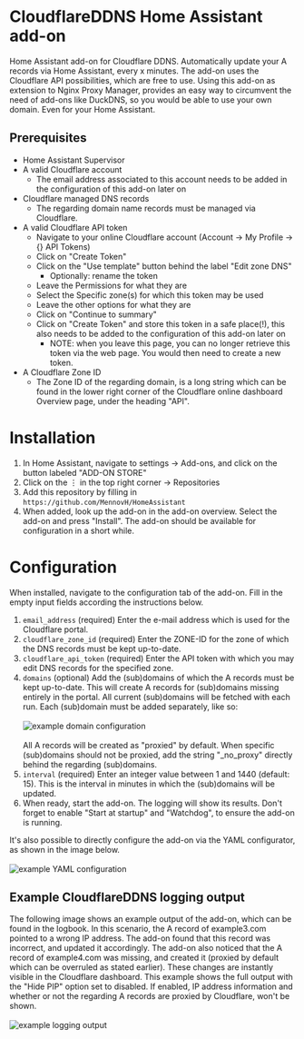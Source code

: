 # CloudflareDDNS Home Assistant add-on
Home Assistant add-on for Cloudflare DDNS.
Automatically update your A records via Home Assistant, every x minutes.
The add-on uses the Cloudflare API possibilities, which are free to use.
Using this add-on as extension to Nginx Proxy Manager, provides an easy way to circumvent the need of add-ons like DuckDNS, so you would be able to use your own domain. Even for your Home Assistant.

## Prerequisites
- Home Assistant Supervisor
- A valid Cloudflare account
  - The email address associated to this account needs to be added in the configuration of this add-on later on
- Cloudflare managed DNS records
  - The regarding domain name records must be managed via Cloudflare.
- A valid Cloudflare API token
  - Navigate to your online Cloudflare account (Account → My Profile → {} API Tokens)
  - Click on "Create Token"
  - Click on the "Use template" button behind the label "Edit zone DNS"
    - Optionally: rename the token
  - Leave the Permissions for what they are
  - Select the Specific zone(s) for which this token may be used
  - Leave the other options for what they are
  - Click on "Continue to summary"
  - Click on "Create Token" and store this token in a safe place(!), this also needs to be added to the configuration of this add-on later on
    - NOTE: when you leave this page, you can no longer retrieve this token via the web page. You would then need to create a new token.
- A Cloudflare Zone ID
  - The Zone ID of the regarding domain, is a long string which can be found in the lower right corner of the Cloudflare online dashboard Overview page, under the heading "API".

# Installation

1. In Home Assistant, navigate to settings → Add-ons, and click on the button labeled "ADD-ON STORE"
2. Click on the ⋮ in the top right corner → Repositories
3. Add this repository by filling in `https://github.com/MennovH/HomeAssistant`
4. When added, look up the add-on in the add-on overview. Select the add-on and press "Install". The add-on should be available for configuration in a short while.

# Configuration

When installed, navigate to the configuration tab of the add-on. Fill in the empty input fields according the instructions below.
1. `email_address` (required) Enter the e-mail address which is used for the Cloudflare portal.
2. `cloudflare_zone_id` (required) Enter the ZONE-ID for the zone of which the DNS records must be kept up-to-date.
3. `cloudflare_api_token` (required) Enter the API token with which you may edit DNS records for the specified zone.
4. `domains` (optional) Add the (sub)domains of which the A records must be kept up-to-date. This will create A records for (sub)domains missing entirely in the portal. All current (sub)domains will be fetched with each run. Each (sub)domain must be added separately, like so:<br><br>![example domain configuration][screenshot1] <br></br>All A records will be created as "proxied" by default. When specific (sub)domains should not be proxied, add the string "_no_proxy" directly behind the regarding (sub)domains.
6. `interval` (required) Enter an integer value between 1 and 1440 (default: 15). This is the interval in minutes in which the (sub)domains will be updated.
7. When ready, start the add-on. The logging will show its results. Don't forget to enable "Start at startup" and "Watchdog", to ensure the add-on is running.

It's also possible to directly configure the add-on via the YAML configurator, as shown in the image below.
<br></br>
![example YAML configuration][screenshot2]

## Example CloudflareDDNS logging output
The following image shows an example output of the add-on, which can be found in the logbook. In this scenario, the A record of example3.com pointed to a wrong IP address. The add-on found that this record was incorrect, and updated it accordingly. The add-on also noticed that the A record of example4.com was missing, and created it (proxied by default which can be overruled as stated earlier). These changes are instantly visible in the Cloudflare dashboard. This example shows the full output with the "Hide PIP" option set to disabled. If enabled, IP address information and whether or not the regarding A records are proxied by Cloudflare, won't be shown.
<br></br>
![example logging output][screenshot3]

[screenshot1]: https://raw.githubusercontent.com/MennovH/HomeAssistant/main/CloudflareDDNS/images/example_domain_list.png
[screenshot2]: https://raw.githubusercontent.com/MennovH/HomeAssistant/main/CloudflareDDNS/images/example_yaml.png
[screenshot3]: https://raw.githubusercontent.com/MennovH/HomeAssistant/main/CloudflareDDNS/images/example_log.png
